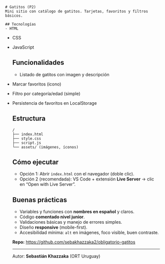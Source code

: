     # Gatitos (P2)
    Mini sitio con catálogo de gatitos. Tarjetas, favoritos y filtros básicos.

    ## Tecnologías
    - HTML
- CSS
- JavaScript

    ## Funcionalidades
    - Listado de gatitos con imagen y descripción
- Marcar favoritos (icono)
- Filtro por categoría/edad (simple)
- Persistencia de favoritos en LocalStorage

    ## Estructura
    ```
    /
    ├── index.html
    ├── style.css
    ├── script.js
    └── assets/ (imágenes, íconos)
    ```

    ## Cómo ejecutar
    - Opción 1: Abrir `index.html` con el navegador (doble clic).
    - Opción 2 (recomendada): VS Code + extensión **Live Server** → clic en “Open with Live Server”.

    ## Buenas prácticas
    - Variables y funciones con **nombres en español** y claros.
    - Código **comentado nivel junior**.
    - Validaciones básicas y manejo de errores simples.
    - Diseño **responsive** (mobile-first).
    - Accesibilidad mínima: `alt` en imágenes, foco visible, buen contraste.

    **Repo:** https://github.com/sebakhazzaka2/obligatorio-gatitos

    ---
    Autor: **Sebastián Khazzaka** (ORT Uruguay)  
